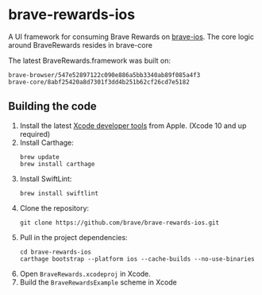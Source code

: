 # brave-rewards-ios

A UI framework for consuming Brave Rewards on [brave-ios](https://github.com/brave/brave-ios). The core logic around BraveRewards resides in brave-core

The latest BraveRewards.framework was built on:

```
brave-browser/547e52897122c090e886a5bb3340ab89f085a4f3
brave-core/8abf25420a8d7301f3dd4b251b62cf26cd7e5182
```

Building the code
-----------------

1. Install the latest [Xcode developer tools](https://developer.apple.com/xcode/downloads/) from Apple. (Xcode 10 and up required)
1. Install Carthage:
    ```shell
    brew update
    brew install carthage
    ```
1. Install SwiftLint:
    ```shell
    brew install swiftlint
    ```
1. Clone the repository:
    ```shell
    git clone https://github.com/brave/brave-rewards-ios.git
    ```
1. Pull in the project dependencies:
    ```shell
    cd brave-rewards-ios
    carthage bootstrap --platform ios --cache-builds --no-use-binaries
    ```
1. Open `BraveRewards.xcodeproj` in Xcode.
1. Build the `BraveRewardsExample` scheme in Xcode
